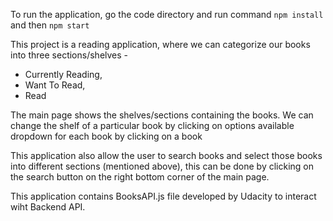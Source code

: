 To run the application, go the code directory and run command `npm install` and then `npm start`

This project is a reading application, where we can categorize our books into three sections/shelves -
  - Currently Reading,
  - Want To Read,
  - Read

The main page shows the shelves/sections containing the books.
We can change the shelf of a particular book by clicking on options available dropdown for each book by clicking on a book

This application also allow the user to search books and select those books into different sections (mentioned above), this
can be done by clicking on the search button on the right bottom corner of the main page.

This application contains BooksAPI.js file developed by Udacity to interact wiht Backend API.